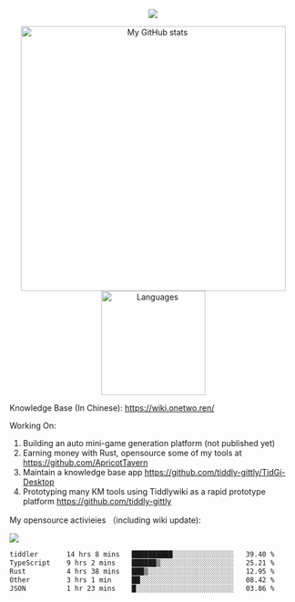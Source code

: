 <a href="https://github.com/linonetwo">
    <p align="center">
        <img src="https://github-profile-trophy.vercel.app/?username=linonetwo&column=7&theme=onedark"/>
    </p>
</a>
<a align="center" href="https://github.com/linonetwo">
  <p align="center">
    <img src="https://github-readme-stats.vercel.app/api?username=linonetwo&show_icons=true&count_private=true" alt="My GitHub stats" width="465"/>
    <img src="https://github-readme-stats.vercel.app/api/top-langs/?username=linonetwo&layout=compact&langs_count=10" alt="Languages" height="183">
  </p>
</a>

Knowledge Base (In Chinese): https://wiki.onetwo.ren/

Working On: 

1. Building an auto mini-game generation platform (not published yet)
1. Earning money with Rust, opensource some of my tools at https://github.com/ApricotTavern
1. Maintain a knowledge base app https://github.com/tiddly-gittly/TidGi-Desktop
1. Prototyping many KM tools using Tiddlywiki as a rapid prototype platform https://github.com/tiddly-gittly

My opensource activieies （including wiki update):

![](https://visitor-badge.glitch.me/badge?page_id=linonetwo.linonetwo)

<!--START_SECTION:waka-->

```txt
tiddler       14 hrs 8 mins   ██████████░░░░░░░░░░░░░░░   39.40 %
TypeScript    9 hrs 2 mins    ██████▒░░░░░░░░░░░░░░░░░░   25.21 %
Rust          4 hrs 38 mins   ███▒░░░░░░░░░░░░░░░░░░░░░   12.95 %
Other         3 hrs 1 min     ██░░░░░░░░░░░░░░░░░░░░░░░   08.42 %
JSON          1 hr 23 mins    █░░░░░░░░░░░░░░░░░░░░░░░░   03.86 %
```

<!--END_SECTION:waka-->
